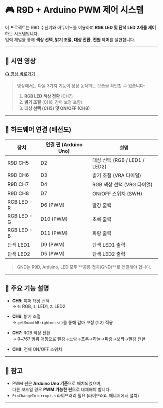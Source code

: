 # 🎮 R9D + Arduino PWM 제어 시스템

이 프로젝트는 R9D 수신기와 아두이노를 이용하여 **RGB LED 및 단색 LED 2개를 제어**하는 시스템입니다.  
입력 채널을 통해 **색상 선택, 밝기 조절, 대상 전환, 전원 제어**를 실현합니다.

---

## 🎥 시연 영상

[📺 영상 바로가기](https://youtu.be/여기에_실제_영상_URL_붙여넣기)

> 영상에서는 다음 3가지 기능이 정상 동작하는 모습을 확인할 수 있습니다:
> 1. **RGB LED 색상 전환** (CH7)
> 2. **밝기 조절** (CH6, 감마 보정 포함)
> 3. **대상 선택 (CH5) 및 ON/OFF (CH8)**

---

## 🔌 하드웨어 연결 (배선도)

| 장치        | 연결 핀 (Arduino Uno) | 설명 |
|-------------|------------------------|------|
| R9D CH5     | D2                     | 대상 선택 (RGB / LED1 / LED2) |
| R9D CH6     | D3                     | 밝기 조절 (VRA 다이얼) |
| R9D CH7     | D4                     | RGB 색상 선택 (VRG 다이얼) |
| R9D CH8     | D7                     | ON/OFF 스위치 (SWH) |
| RGB LED - R | D6 (PWM)               | 빨강 출력 |
| RGB LED - G | D10 (PWM)              | 초록 출력 |
| RGB LED - B | D11 (PWM)              | 파랑 출력 |
| 단색 LED1   | D9 (PWM)               | 단색 LED1 출력 |
| 단색 LED2   | D5 (PWM)               | 단색 LED2 출력 |

> GND는 R9D, Arduino, LED 모두 **공통 접지(GND)**로 연결해야 합니다.

---

## 🧠 주요 기능 설명

- **CH5**: 제어 대상 선택  
  → `0`: RGB, `1`: LED1, `2`: LED2

- **CH6**: 밝기 조절  
  → `getSmoothBrightness()`를 통해 감마 보정 (1.2) 적용

- **CH7**: RGB 색상 전환  
  → 0~767 범위 매핑으로 빨강→노랑→초록→하늘→파랑→보라→빨강 전환

- **CH8**: 전체 ON/OFF 스위치

---


## 🧾 참고

- PWM 핀은 **Arduino Uno 기준**으로 배치되었으며,  
  다른 보드일 경우 **PWM 가능한 핀**으로 대체해야 합니다.
- `PinChangeInterrupt.h` 라이브러리 필요 (라이브러리 매니저에서 설치)

---


